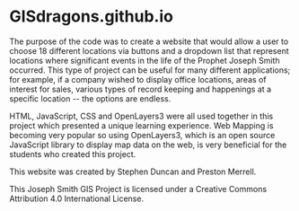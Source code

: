 # GISdragons.github.io

The purpose of the code was to create a website that would allow a user to choose 18 different locations via buttons and a dropdown list that represent locations where significant events in the life of the Prophet Joseph Smith occurred. This type of project can be useful for many different applications; for example, if a company wished to display office locations, areas of interest for sales, various types of record keeping and happenings at a specific location -- the options are endless.

HTML, JavaScript, CSS and OpenLayers3 were all used together in this project which presented a unique learning experience. Web Mapping is becoming very popular so using OpenLayers3, which is an open source JavaScript library to display map data on the web, is very beneficial for the students who created this project.

This website was created by Stephen Duncan and Preston Merrell.

This Joseph Smith GIS Project is licensed under a Creative Commons Attribution 4.0 International License.
